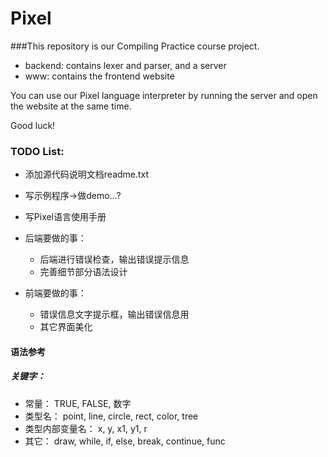 Pixel
=====
###This repository is our Compiling Practice course project.

* backend: contains lexer and parser, and a server
* www: contains the frontend website

You can use our Pixel language interpreter by running the server and open the website at the same time.

Good luck!

### TODO List:
* 添加源代码说明文档readme.txt
* 写示例程序->做demo...?
* 写Pixel语言使用手册

* 后端要做的事：
  * 后端进行错误检查，输出错误提示信息
  * 完善细节部分语法设计


* 前端要做的事：
  * 错误信息文字提示框，输出错误信息用
  * 其它界面美化


#### 语法参考
##### 关键字：
* 常量：
  TRUE, FALSE, 数字
* 类型名：
  point, line, circle, rect, color, tree
* 类型内部变量名：
  x, y, x1, y1, r
* 其它：
  draw, while, if, else, break, continue, func
